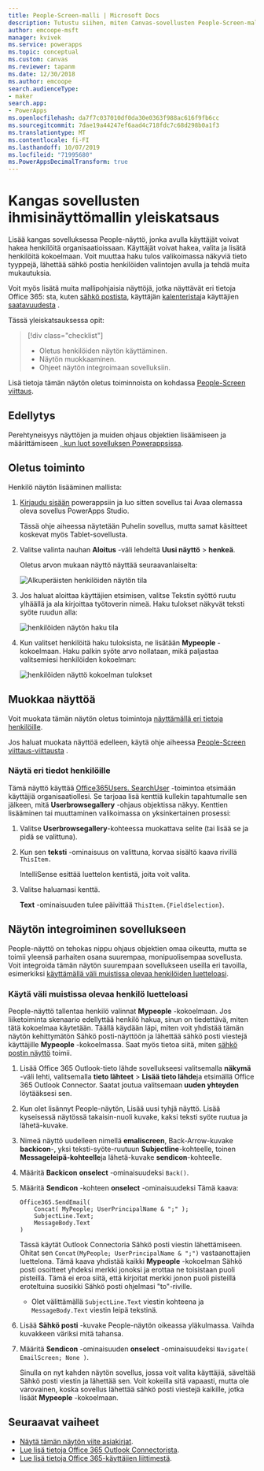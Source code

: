 ```yaml
---
title: People-Screen-malli | Microsoft Docs
description: Tutustu siihen, miten Canvas-sovellusten People-Screen-malli toimii ja miten voit laajentaa näyttöä omiin käyttö tapauksiisi
author: emcoope-msft
manager: kvivek
ms.service: powerapps
ms.topic: conceptual
ms.custom: canvas
ms.reviewer: tapanm
ms.date: 12/30/2018
ms.author: emcoope
search.audienceType:
- maker
search.app:
- PowerApps
ms.openlocfilehash: da7f7c037010df0da30e0363f988ac616f9fb6cc
ms.sourcegitcommit: 7dae19a44247ef6aad4c718fdc7c68d298b0a1f3
ms.translationtype: MT
ms.contentlocale: fi-FI
ms.lasthandoff: 10/07/2019
ms.locfileid: "71995680"
ms.PowerAppsDecimalTransform: true
---
```

# <a name="overview-of-the-people-screen-template-for-canvas-apps"></a>Kangas sovellusten ihmisinäyttömallin yleiskatsaus

Lisää kangas sovelluksessa People-näyttö, jonka avulla käyttäjät voivat hakea henkilöitä organisaatioissaan. Käyttäjät voivat hakea, valita ja lisätä henkilöitä kokoelmaan. Voit muuttaa haku tulos valikoimassa näkyviä tieto tyyppejä, lähettää sähkö postia henkilöiden valintojen avulla ja tehdä muita mukautuksia.

Voit myös lisätä muita mallipohjaisia näyttöjä, jotka näyttävät eri tietoja Office 365: sta, kuten [sähkö postista](email-screen-overview.md), käyttäjän [kalenterista](calendar-screen-overview.md)ja käyttäjien [saatavuudesta](meeting-screen-overview.md) .

Tässä yleiskatsauksessa opit:
> [!div class="checklist"]
> * Oletus henkilöiden näytön käyttäminen.
> * Näytön muokkaaminen.
> * Ohjeet näytön integroimaan sovelluksiin.

Lisä tietoja tämän näytön oletus toiminnoista on kohdassa [People-Screen viittaus](people-screen-reference.md).

## <a name="prerequisite"></a>Edellytys

Perehtyneisyys näyttöjen ja muiden ohjaus objektien lisäämiseen ja määrittämiseen [, kun luot sovelluksen Powerappsissa](../data-platform-create-app-scratch.md).

## <a name="default-functionality"></a>Oletus toiminto

Henkilö näytön lisääminen mallista:

1. [Kirjaudu sisään](http://web.powerapps.com?utm_source=padocs&utm_medium=linkinadoc&utm_campaign=referralsfromdoc) powerappsiin ja luo sitten sovellus tai Avaa olemassa oleva sovellus PowerApps Studio.

    Tässä ohje aiheessa näytetään Puhelin sovellus, mutta samat käsitteet koskevat myös Tablet-sovellusta.

1. Valitse valinta nauhan **Aloitus** -väli lehdeltä **Uusi näyttö** > **henkeä**.

    Oletus arvon mukaan näyttö näyttää seuraavanlaiselta:

    ![Alkuperäisten henkilöiden näytön tila](media/people-screen/people-screen-empty.png)

1. Jos haluat aloittaa käyttäjien etsimisen, valitse Tekstin syöttö ruutu ylhäällä ja ala kirjoittaa työtoverin nimeä. Haku tulokset näkyvät teksti syöte ruudun alla:

    ![henkilöiden näytön haku tila](media/people-screen/people-browse-gall-full.png)

1. Kun valitset henkilöitä haku tuloksista, ne lisätään **Mypeople** -kokoelmaan. Haku palkin syöte arvo nollataan, mikä paljastaa valitsemiesi henkilöiden kokoelman:

    ![henkilöiden näyttö kokoelman tulokset](media/people-screen/people-people-gall-full.png)

## <a name="modify-the-screen"></a>Muokkaa näyttöä

Voit muokata tämän näytön oletus toimintoja [näyttämällä eri tietoja henkilöille](people-screen-overview.md#show-different-data-for-people).

Jos haluat muokata näyttöä edelleen, käytä ohje aiheessa [People-Screen viittaus-viittausta](./people-screen-reference.md) .

### <a name="show-different-data-for-people"></a>Näytä eri tiedot henkilöille

Tämä näyttö käyttää [Office365Users. SearchUser](https://docs.microsoft.com/connectors/office365users/#searchuser) -toimintoa etsimään käyttäjiä organisaatiollesi. Se tarjoaa lisä kenttiä kullekin tapahtumalle sen jälkeen, mitä **Userbrowsegallery** -ohjaus objektissa näkyy. Kenttien lisääminen tai muuttaminen valikoimassa on yksinkertainen prosessi:

1. Valitse **Userbrowsegallery**-kohteessa muokattava selite (tai lisää se ja pidä se valittuna).

1. Kun sen **teksti** -ominaisuus on valittuna, korvaa sisältö kaava rivillä `ThisItem.`

    IntelliSense esittää luettelon kentistä, joita voit valita.

1. Valitse haluamasi kenttä.

    **Text** -ominaisuuden tulee päivittää `ThisItem.{FieldSelection}`.

## <a name="integrate-the-screen-into-an-app"></a>Näytön integroiminen sovellukseen

People-näyttö on tehokas nippu ohjaus objektien omaa oikeutta, mutta se toimii yleensä parhaiten osana suurempaa, monipuolisempaa sovellusta. Voit integroida tämän näytön suurempaan sovellukseen useilla eri tavoilla, esimerkiksi [käyttämällä väli muistissa olevaa henkilöiden luetteloasi](people-screen-overview.md#use-your-cached-list-of-people).

### <a name="use-your-cached-list-of-people"></a>Käytä väli muistissa olevaa henkilö luetteloasi

People-näyttö tallentaa henkilö valinnat **Mypeople** -kokoelmaan. Jos liiketoiminta skenaario edellyttää henkilö hakua, sinun on tiedettävä, miten tätä kokoelmaa käytetään. Täällä käydään läpi, miten voit yhdistää tämän näytön kehittymätön Sähkö posti-näyttöön ja lähettää sähkö posti viestejä käyttäjille **Mypeople** -kokoelmassa. Saat myös tietoa siitä, miten [sähkö postin näyttö](./email-screen-overview.md) toimii.

1. Lisää Office 365 Outlook-tieto lähde sovellukseesi valitsemalla **näkymä** -väli lehti, valitsemalla **tieto lähteet** > **Lisää tieto lähde**ja etsimällä Office 365 Outlook Connector. Saatat joutua valitsemaan **uuden yhteyden** löytääksesi sen.
1. Kun olet lisännyt People-näytön, Lisää uusi tyhjä näyttö. Lisää kyseisessä näytössä takaisin-nuoli kuvake, kaksi teksti syöte ruutua ja lähetä-kuvake.
1. Nimeä näyttö uudelleen nimellä **emaliscreen**, Back-Arrow-kuvake **backicon**-, yksi teksti-syöte-ruutuun **Subjectline**-kohteelle, toinen **Messageleipä-kohteelle**ja lähetä-kuvake **sendicon**-kohteelle.
1. Määritä **Backicon** **onselect** -ominaisuudeksi `Back()`.
1. Määritä **Sendicon** -kohteen **onselect** -ominaisuudeksi Tämä kaava:

    ```powerapps-comma
    Office365.SendEmail( 
        Concat( MyPeople; UserPrincipalName & ";" ); 
        SubjectLine.Text; 
        MessageBody.Text 
    )
    ```
    
    Tässä käytät Outlook Connectoria Sähkö posti viestin lähettämiseen. Ohitat sen `Concat(MyPeople; UserPrincipalName & ";")` vastaanottajien luettelona. Tämä kaava yhdistää kaikki **Mypeople** -kokoelman Sähkö posti osoitteet yhdeksi merkki jonoksi ja erottaa ne toisistaan puoli pisteillä. Tämä ei eroa siitä, että kirjoitat merkki jonon puoli pisteillä eroteltuina suosikki Sähkö posti ohjelmasi "to"-riville.
    * Olet välittämällä `SubjectLine.Text` viestin kohteena ja `MessageBody.Text` viestin leipä tekstinä.
1. Lisää **Sähkö posti** -kuvake People-näytön oikeassa yläkulmassa.
   Vaihda kuvakkeen väriksi mitä tahansa.
1. Määritä **Sendicon** -ominaisuuden **onselect** -ominaisuudeksi `Navigate( EmailScreen; None )`.

    Sinulla on nyt kahden näytön sovellus, jossa voit valita käyttäjiä, säveltää Sähkö posti viestin ja lähettää sen. Voit kokeilla sitä vapaasti, mutta ole varovainen, koska sovellus lähettää sähkö posti viestejä kaikille, jotka lisäät **Mypeople** -kokoelmaan.

## <a name="next-steps"></a>Seuraavat vaiheet

* [Näytä tämän näytön viite asiakirjat](./people-screen-reference.md).
* [Lue lisä tietoja Office 365 Outlook Connectorista](../connections/connection-office365-outlook.md).
* [Lue lisä tietoja Office 365-käyttäjien liittimestä](../connections/connection-office365-users.md).
